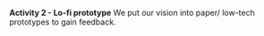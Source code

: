 **Activity 2 - Lo-fi prototype**
We put our vision into paper/ low-tech prototypes to gain feedback.
